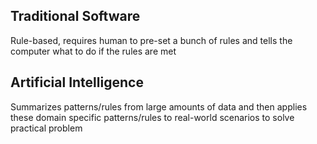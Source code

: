 ## Traditional Software
Rule-based, requires human to pre-set a bunch of rules and tells the computer what to do if the rules are met

## Artificial Intelligence
Summarizes patterns/rules from large amounts of data and then applies these domain specific patterns/rules to real-world scenarios to solve practical problem
